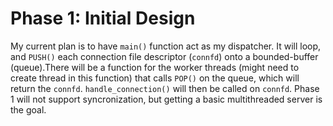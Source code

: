 # Phase 1: Initial Design
My current plan is to have `main()` function act as my dispatcher.
It will loop, and `PUSH()` each connection file descriptor (`connfd`)
onto a bounded-buffer (queue).There will be a function for the worker
threads (might need to create thread in this function) that calls `POP()`
on the queue, which will return the `connfd`. `handle_connection()` will
then be called on `connfd`. Phase 1 will not support syncronization, but
getting a basic multithreaded server is the goal.
